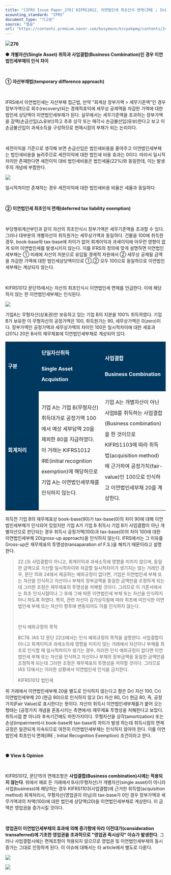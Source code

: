 ```yaml
---
title: "[IFRS Issue Paper_276] KIFRS1012, 이연법인세 최초인식 면제(IRE ; Initial Recognition Exemption)①"
acounting_standard: "IFRS"
document_type: "기고문"
source: "엘곰"
url: "https://contents.premium.naver.com/busymoon/kicpakpmg/contents/241028145150817ws"
---
```

![](https://n2.news.naver.com/l.gif?type=content)**276**

**● 개별자산(Single Asset) 취득과 사업결합(Business Combination)인 경우 이연법인세부채의 인식 차이**

​

**① 자산부채법(temporary difference approach)**

​

IFRS에서 이연법인세는 자산부채 접근법, 만약 "회계상 장부가액 > 세무기준액"인 경우 장부가액으로 회수(recovery)되는 경제적효익에 세무상 공제액을 차감한 가액에 대한 법인세 상당액이 이연법인세부채가 된다. 실무에서는 세무기준액을 초과하는 장부가액을 감액(손금산입(△유보))하고 추후 상각 또는 매각시 손금불산입(유보)한다고 보고 이 손금불산입이 과세소득을 구성하므로 현재시점의 부채가 되는 논리이다.

​

세전이익을 기준으로 생각해 보면 손금산입은 법인세비용을 줄여주고 이연법인세부채는 법인세비용을 늘려주므로 세전이익에 대한 법인세 비용 효과는 0이다. 따라서 일시적차이만 존재한다면 세전이익 대비 법인세비용은 법인세율(22%)와 동일한데, 이는 발생주의 개념에 부합한다.

![](https://dthumb-phinf.pstatic.net/dthumb?src=%22https://postfiles.pstatic.net/MjAyNDAxMzBfMTM4/MDAxNzA2NTkzMDI4ODU0.dZJzBl4b8FatJ0Auiof0PEMMrS5gDN9fm1KrmazMcaIg.0JnKwGGEdw5KmwHDwckBhi7WH5peiY7r_QVynD6F6mgg.PNG.busymoon/image.png?type=w773%22&service=scs&type=w800)

일시적차이만 존재하는 경우 세전이익에 대한 법인세비용 비율은 세율과 동일하다

​

**② 이연법인세 최초인식 면제(deferred tax liability exemption)**

​

부당행위계산부인과 같이 자산의 최초인식시 장부가액은 세무기준액을 초과할 수 있다. 그러나 대부분의 개별자산의 취득원가는 세무상가액과 동일하다. 건물을 100에 취득한 경우, book-base와 tax-base에 차이가 없어 회계이익과 과세이익에 아무런 영향이 없게 되어 이연법인세를 발생시키지 않는다. 이를 IFRS의 정의에 맞게 설명하면 이연법인세부채는 ① 미래에 자산의 처분으로 유입될 경제적 자원에서 ② 세무상 공제될 금액을 차감한 가액에 대한 법인세상당액이므로 ①,② 모두 100으로 동일하므로 이연법인세부채는 계상되지 않는다.

​

KIFRS1012 문단15에서는 자산의 최초인식시 이연법인세 면제를 언급한다. 이에 해당하지 않는 한 이연법인세부채는 인식된다.

![](https://dthumb-phinf.pstatic.net/dthumb?src=%22https://postfiles.pstatic.net/MjAyNDAxMzBfMTM4/MDAxNzA2NTkzMjAzNzIw.6vvxcXqKlyVAyl_5L08g_GYTAJMqSa4Px3LfdlMefqIg.yG9mHA6FqFyWsnC2tFZ88bH7AFw7pMTuarljNtT7hocg.PNG.busymoon/image.png?type=w773%22&service=scs&type=w800)

기업A는 무형자산(상표권)만 보유하고 있는 기업 B의 지분을 100% 취득하였다. 기업 B가 보유한 이 무형자산의 공정가액은 100, 취득원가는 90, 세무상가액은 0(zero)이다. 장부가액인 공정가액과 세무상가액의 차이인 100은 일시적차이에 대한 세효과(20%) 20은 B사의 재무제표에 이연법인세부채로 계상되어 있다.

<table style=""><tbody><tr><td colspan="1" rowspan="1" style="width: 20.92%; height: 43.0px;  background-color: #003960;"><div><p style="line-height:2.1;"><span style="color:#ffffff;"><b>구분</b></span></p></div></td><td colspan="1" rowspan="1" style="width: 39.54%; height: 43.0px;  background-color: #003960;"><div><p style="line-height:2.1;"><span style="color:#ffffff;"><b>단일자산취득</b></span></p></div><div><p style="line-height:2.1;"><span style="color:#ffffff;"><b>Single Asset Acquistion</b></span></p></div></td><td colspan="1" rowspan="1" style="width: 39.54%; height: 43.0px;  background-color: #003960;"><div><p style="line-height:2.1;"><span style="color:#ffffff;"><b>사업결합</b></span></p></div><div><p style="line-height:2.1;"><span style="color:#ffffff;"><b>Business Combination</b></span></p></div></td></tr><tr><td colspan="1" rowspan="1" style="width: 20.92%; height: 5.0px;  background-color: #003960;"><div><p style="line-height:2.1;"><span style="color:#ffffff;"><b>회계처리</b></span><span style="color:#ffffff;"></span></p></div></td><td colspan="1" rowspan="1" style="width: 39.54%; height: 5.0px;  "><div><p style="line-height:2.1;"><span style="">기업 A는 기업 B(무형자산) 취득대가로 공정가액 100에서 예상 세부담액 20을 제외한 80을 지급하였다. 이 거래는 KIFRS1012 IRE(initial recognition exemption)에 해당하므로 기업 </span><span style="">A는 이연법인세부채를 인식하지 않는다.</span></p></div></td><td colspan="1" rowspan="1" style="width: 39.54%; height: 5.0px;  "><div><p style="line-height:2.1;"><span style="">기업 A는 개별자산이 아닌 사업B를 취득하는 사업결합(Business combination)을 한 것이므로 KIFRS1103에 따라 취득법(acquisition method)에 근거하여 공정가치(fair-value)인 100으로 인식하고 이연법인세부채 20을 계상한다.</span></p></div></td></tr></tbody></table>

취득전 기업 B의 재무제표상 book-base(90)가 tax-base(0)의 차이 90에 대해 이연법인세부채가 인식되어 있었지만 기업 A가 기업 B 취득시 기업 B가 사업결합이 아닌 개별자산으로 판단되는 경우 취득시 공정가액(100)과 tax-base(0)의 차이 100에 대한 이연법인세부채 20(gross-up approach)을 인식하지 않는다. IFRS에서는 그 이유를 Gross-up은 재무제표의 투명성(transaparation of F.S.)을 해치기 때문이라고 설명한다.

> 22.(3) 사업결합이 아니고, 회계이익과 과세소득에 영향을 미치지 않으며, 동일한 금액으로 가산할 일시적차이와 차감할 일시적차이가 생기지는 않는 거래인 경우, 문단 15와 24에서 제공하는 예외규정이 없다면, 기업은 이연법인세 부채 또는 자산을 인식하고 자산이나 부채의 장부금액을 동일한 금액만큼 조정하게 되는데 그러한 조정은 재무제표의 투명성을 저해할 것이다. 그러므로 이 기준서에서는 최초 인식시점이나 그 후에 그에 따른 이연법인세 부채 또는 자산을 인식하지 아니 하도록 하였다. 특히, 관련 자산이 감가상각됨에 따라 최초에 미인식한 이연법인세 부채 또는 자산이 향후에 변동되어도 이를 인식하지 않는다.
> 
> ​
> 
> 인식 예외규정의 목적
> 
> BC78. IAS 12 문단 22⑶에서는 인식 예외규정의 목적을 설명한다. 사업결합이 아니고 회계이익과 과세소득에 영향을 미치지 않는 거래에서 자산이나 부채를 최초로 인식할 때 일시적차이가 생기는 경우, 이러한 인식 예외규정이 없다면 이연법인세 부채 또는 자산을 인식하고 자산이나 부채의 장부금액을 동일한 금액만큼 조정하게 되는데 그러한 조정은 재무제표의 투명성을 저하할 것이다. 그러므로 IAS 12에서는 이러한 상황에서 이연법인세 인식을 금지한다.
> 
> KIFRS1012 법인세

위 거래에서 이연법인세부채 20을 별도로 인식하지 않는다고 함은 Dr) 자산 100, Cr) 이연법인세부채 20 (현금 80)으로 인식하지 않고 Dr) 자산 80, Cr) 현금 80, 즉, 공정가치(Fair Value)로 표시한다는 뜻이다. 자산의 취득시 이연법인세부채를가 붙어 오는 형태는 (공정가치 개념을 혼동시키는 측면에서) 재무제표 투명성을 저해한다고 보았다. 취득시점 뿐 아니라 후속기간에도 마찬가지이다. 무형자산을 상각(amortization) 또는 손상(impairment)시 book-base와 tax-base의 차이가 발생 하는데 취득시점의 면제규정은 일관되게 지속되므로 여전히 이연법인세부채는 인식하지 않아야 한다. 이를 이연법인세 최초인식 면제(IRE ; Initial Recognition Exemption) 조건이라고 한다.

​

**● View & Opinion**

​

KIFRS1012, 문단15의 면제조항은 **사업결합(Business combination)시에는 적용되지 않는다**. 위에서 예로 든 거래에서 B사(무형자산)가 개별자산(single asset)이 아니라 사업(business)에 해당하는 경우 KIFRS1103(사업결합)에 근거한 취득법(acquisition method) 회계처리시, 무형자산(영업권이 아님)의 tax-base가 0인 경우 장부가액과 세무가액과의 차액(100)에 대한 법인세 상당액(20)을 이연법인세부채로 계상한다. 이 금액은 영업권을 증가시킬 것이다.

​

**영업권이 이연법인세부채의 효과에 의해 증가함에 따라 이전대가(consideration transaferred)에 기초한 영업권을 초과하므로 "영업권 즉시상각" 이슈가 발생한다.** 그러나 사업결합시에는 면제조항이 적용되지 않으므로 영업권 및 이연법인세부채의 동시증가는 그대로 인정하게 된다. 이 이슈에 대해서는 타 article에서 별도로 다룬다.

![](https://scs-phinf.pstatic.net/MjAyNDEwMjhfMjA5/MDAxNzMwMDk0NjQ3ODAx.pd_UhJit1tZq3AJ1ixVS1z3ZAzuo5RRztAUZM3A6Vsog.Vp2ufZlAKdBvmU4ftui1-TZ11veFTZpscMNMQz8gnvUg.PNG/image.png?type=w800)

[![](https://dthumb-phinf.pstatic.net/dthumb?src=%22https://storep-phinf.pstatic.net/cafe_004/original_28.png?type=p100_100%22&service=scs&type=w800)](https://contents.premium.naver.com/busymoon/kicpakpmg/contents/#)

​